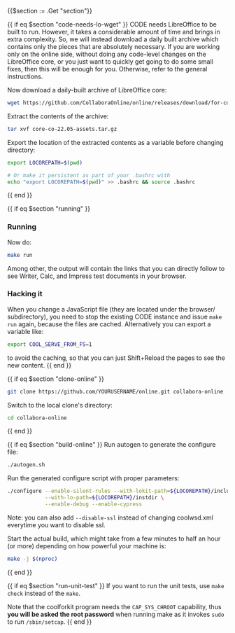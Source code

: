 {{$section := .Get "section"}}

{{ if eq $section "code-needs-lo-wget" }}
CODE needs LibreOffice to be built to run. However, it takes a considerable amount of time and brings in
extra complexity. So, we will instead download a daily built archive which contains only the pieces that are absolutely necessary. If you are working only on the online side, without doing any code-level changes on the LibreOffice core, or you just want to quickly get going to do some small fixes, then this will be enough for you. Otherwise, refer to the general instructions.

Now download a daily-built archive of LibreOffice core:
```bash
wget https://github.com/CollaboraOnline/online/releases/download/for-code-assets/core-co-22.05-assets.tar.gz
```

Extract the contents of the archive:
```bash
tar xvf core-co-22.05-assets.tar.gz
```

Export the location of the extracted contents as a variable before changing directory:
```bash
export LOCOREPATH=$(pwd)

# Or make it persistent as part of your .bashrc with
echo "export LOCOREPATH=$(pwd)" >> .bashrc && source .bashrc 
```
{{ end }}

{{ if eq $section "running" }}
### Running
Now do:
```bash
make run
```
Among other, the output will contain the links that you can directly follow to
see Writer, Calc, and Impress test documents in your browser.

### Hacking it
When you change a JavaScript file (they are located under the browser/
subdirectory), you need to stop the existing CODE instance and issue ```make run``` again, because the files are cached.
Alternatively you can export a variable like:
```bash
export COOL_SERVE_FROM_FS=1
```
to avoid the caching, so that you can just Shift+Reload the pages to see the
new content.
{{ end }}

{{ if eq $section "clone-online" }}
```bash
git clone https://github.com/YOURUSERNAME/online.git collabora-online
```

Switch to the local clone's directory:
```bash
cd collabora-online
```
{{ end }}

{{ if eq $section "build-online" }}
Run autogen to generate the configure file:
```bash
./autogen.sh
```

Run the generated configure script with proper parameters:
```bash
./configure --enable-silent-rules --with-lokit-path=${LOCOREPATH}/include \
            --with-lo-path=${LOCOREPATH}/instdir \
            --enable-debug --enable-cypress
```
Note: you can also add `--disable-ssl` instead of changing coolwsd.xml everytime you want to disable ssl.

Start the actual build, which might take from a few minutes to half an hour (or more) depending on how powerful your machine is:
```bash
make -j $(nproc)
```
{{ end }}

{{ if eq $section "run-unit-test" }}
If you want to run the unit tests, use `make check` instead of the `make`.

Note that the coolforkit program needs the `CAP_SYS_CHROOT` capability,
thus **you will be asked the root password** when running make as it
invokes `sudo` to run `/sbin/setcap`.
{{ end }}
